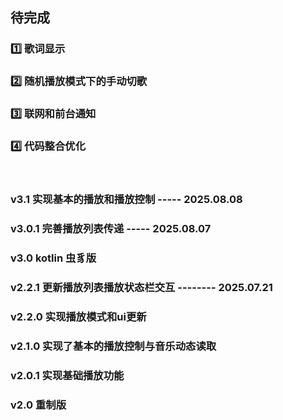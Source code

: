 ## 待完成 
### 1️⃣ 歌词显示
### 2️⃣ 随机播放模式下的手动切歌
### 3️⃣ 联网和前台通知
### 4️⃣ 代码整合优化

<br>

### v3.1 实现基本的播放和播放控制 ----- 2025.08.08

### v3.0.1 完善播放列表传递 ----- 2025.08.07

### v3.0 kotlin 虫豸版

### v2.2.1 更新播放列表播放状态栏交互 -------- 2025.07.21

### v2.2.0 实现播放模式和ui更新

### v2.1.0 实现了基本的播放控制与音乐动态读取

### v2.0.1 实现基础播放功能

### v2.0 重制版
